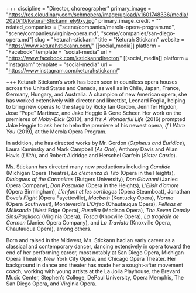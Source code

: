 +++
discipline = "Director, choreographer"
primary_image = "https://res.cloudinary.com/schmopera/image/upload/v1601748336/media/2020/10/KeturahStickann_ely9xy.jpg"
primary_image_credit = ""
related_companies = ["scene/companies/merola-opera-program.md", "scene/companies/virginia-opera.md", "scene/companies/san-diego-opera.md"]
slug = "keturah-stickann"
title = "Keturah Stickann"
website = "https://www.keturahstickann.com/"
[[social_media]]
platform = "Facebook"
template = "social-media"
url = "https://www.facebook.com/kstickanndirector/"
[[social_media]]
platform = "Instagram"
template = "social-media"
url = "https://www.instagram.com/keturahstickann/"

+++
Keturah Stickann’s work has been seen in countless opera houses across the United States and Canada, as well as in Chile, Japan, France, Germany, Hungary, and Australia. A champion of new American opera, she has worked extensively with director and librettist, Leonard Foglia, helping to bring new operas to the stage by Ricky Ian Gordon, Jennifer Higdon, Jose “Pepe” Martinez, and Jake Heggie & Gene Scheer. Her work on the premieres of _Moby-Dick_ (2010), and _It’s A Wonderful Life_ (2016) prompted Jake Heggie to ask her to helm the premiere of his newest opera, _If I Were You_ (2019), at the Merola Opera Program. 

In addition, she has directed works by Mr. Gordon (_Orpheus and Euridice_), Laura Kaminsky and Mark Campbell (_As One_), Anthony Davis and Allan Havis (_Lilith_), and Robert Aldridge and Herschel Garfein (_Sister Carrie_).

Ms. Stickann has directed many new productions including _Candide_ (Michigan Opera Theatre), _La clemenza di Tito_ (Opera in the Heights), _Dialogues of the Carmelites_ (Rutgers University), _Don Giovanni_ (Janiec Opera Company), _Don Pasquale_ (Opera in the Heights), _L’Elisir d’amore_ (Opera Birmingham), _L’enfant et les sortileges_ (Opera Steamboat), Jonathan Dove’s _Flight_ (Opera Fayetteville), _Macbeth_ (Kentucky Opera), _Norma_ (Opera Southwest), Monteverdi’s _L’Orfeo_ (Chautauqua Opera), _Pelléas et Mélisande_ (West Edge Opera), _Rusalka_ (Madison Opera), _The Seven Deadly Sins/Pagliacci_ (Virginia Opera), _Tosca_ (Knoxville Opera), _La tragédie de Carmen_ (Janiec Opera Company), and _La Traviata_ (Knoxville Opera, Chautauqua Opera), among others.

Born and raised in the Midwest, Ms. Stickann had an early career as a classical and contemporary dancer, dancing extensively in opera toward the end of her performing career, most notably at San Diego Opera, Michigan Opera Theatre, New York City Opera, and Chicago Opera Theater. Her background in dance and theater has made her a sought-after movement coach, working with young artists at the La Jolla Playhouse, the Brevard Music Center, Stephen’s College, DePaul University, Opera Memphis, The San Diego Opera, and Virginia Opera.